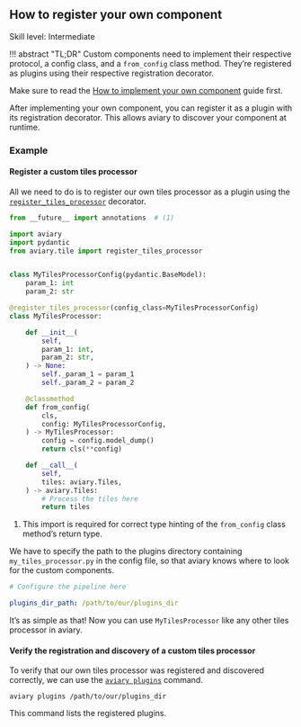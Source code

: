 ## How to register your own component

<span class="aviary-skill-level">Skill level: Intermediate</span>

!!! abstract "TL;DR"
    Custom components need to implement their respective protocol, a config class, and a `from_config` class method.
    They’re registered as plugins using their respective registration decorator.

Make sure to read the [How to implement your own component] guide first.

After implementing your own component, you can register it as a plugin with its registration decorator.
This allows aviary to discover your component at runtime.

[How to implement your own component]: ../../how_to_guides/api/how_to_implement_your_own_component.md

### Example

#### Register a custom tiles processor

All we need to do is to register our own tiles processor as a plugin using the
[`register_tiles_processor`][register_tiles_processor] decorator.

``` python title="my_tiles_processor.py" hl_lines="5 12"
from __future__ import annotations  # (1)

import aviary
import pydantic
from aviary.tile import register_tiles_processor


class MyTilesProcessorConfig(pydantic.BaseModel):
    param_1: int
    param_2: str

@register_tiles_processor(config_class=MyTilesProcessorConfig)
class MyTilesProcessor:

    def __init__(
        self,
        param_1: int,
        param_2: str,
    ) -> None:
        self._param_1 = param_1
        self._param_2 = param_2

    @classmethod
    def from_config(
        cls,
        config: MyTilesProcessorConfig,
    ) -> MyTilesProcessor:
        config = config.model_dump()
        return cls(**config)

    def __call__(
        self,
        tiles: aviary.Tiles,
    ) -> aviary.Tiles:
        # Process the tiles here
        return tiles
```

1.  This import is required for correct type hinting of the `from_config` class method’s return type.

We have to specify the path to the plugins directory containing `my_tiles_processor.py`
in the config file, so that aviary knows where to look for the custom components.

``` yaml title="config.yaml"
# Configure the pipeline here

plugins_dir_path: /path/to/our/plugins_dir
```

It’s as simple as that!
Now you can use `MyTilesProcessor` like any other tiles processor in aviary.

  [register_tiles_processor]: ../../api_reference/tile/tiles_processor/tiles_processor.md#aviary.tile.register_tiles_processor

#### Verify the registration and discovery of a custom tiles processor

To verify that our own tiles processor was registered and discovered correctly,
we can use the [`aviary plugins`][aviary plugins] command.

```
aviary plugins /path/to/our/plugins_dir
```

This command lists the registered plugins.

  [aviary plugins]: ../../cli_reference/aviary_plugins.md

